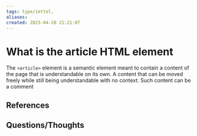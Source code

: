 ```yaml
---
tags: type/zettel, 
aliases: 
created: 2025-04-20 21:21:07
---
```

# What is the article HTML element

The `<article>` element is a semantic element meant to contain a content of the page that is understandable on its own. A content that can be moved freely while still being understandable with no context. Such content can be a comment

## References


## Questions/Thoughts